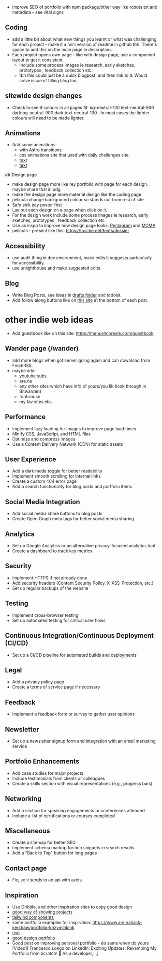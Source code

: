- improve SEO of portfolio with npm package/other way like robots.txt and metadata - see vital signs

## Coding

- add a little bit about what new things you learnt or what was challenging for each project - make it a mini version of readme in github tbh. There's space to add this on the main page in description.
- Each project opens own page - like with design page, use a component layout to get it consistent.
  - Include some process images ie research, early sketches, prototypes , feedback collection etc.
  - tbh this could just be a quick blogpost, and then link to it. Would solve issue of filling blog too.

## sitewide design changes

- Check to see if colours in all pages fit: bg-neutral-100 text-neutral-900 dark:bg-neutral-900 dark:text-neutral-100 . In most cases the lighter colours will need to be made lighter.

## Animations

- Add some animations:
  - with Astro transitions
  - css animations site that used with daily challenges site.
  - [text](https://gsap.com/scroll/)
  - [text](http://michalsnik.github.io/aos/)

## Design page

- make design page more like rey portfolio with page for each design. maybe share that in adg.
- make the design page more material design like the coding page.
- pelicula change background colour so stands out from rest of site
- Safe sick pay poster first
- Lay out each design on a page when click on it.
- For the design work include some process images ie research, early sketches, prototypes , feedback collection etc.
- Use as inspo to improve how design page looks: [Pentagram](https://www.pentagram.com/) and [MOMA](https://www.moma.org/calendar/exhibitions/5657s)
- pelicula - present like this: https://tosche.net/fonts/dossier

## Accessibility

- use audit thing in dev environment, make edits it suggests particularly for accessibility.
- use unlighthouse and make suggested edits.

## Blog

- Write Blog Posts, see ideas in [drafts folder](src/pages/blog/_drafts) and todoist.
- Add follow along buttons like on [this site](https://manuelmoreale.com/pb-simone-silvestroni) at the bottom of each post.

# other indie web ideas

- Add guestbook like on this site: https://manuelmoreale.com/guestbook

## Wander page (/wander)

- add more blogs when got server going again and can download from FreshRSS.
- maybe add:
  - youtube subs
  - are.na
  - any other sites which have info of yours/you lik (look through in Bitwarden)
  - fontsinuse
  - my fav sites etc.

## Performance

- Implement lazy loading for images to improve page load times
- Minify CSS, JavaScript, and HTML files
- Optimize and compress images
- Use a Content Delivery Network (CDN) for static assets

## User Experience

- Add a dark mode toggle for better readability
- Implement smooth scrolling for internal links
- Create a custom 404 error page
- Add a search functionality for blog posts and portfolio items

## Social Media Integration

- Add social media share buttons to blog posts
- Create Open Graph meta tags for better social media sharing

## Analytics

- Set up Google Analytics or an alternative privacy-focused analytics tool
- Create a dashboard to track key metrics

## Security

- Implement HTTPS if not already done
- Add security headers (Content Security Policy, X-XSS-Protection, etc.)
- Set up regular backups of the website

## Testing

- Implement cross-browser testing
- Set up automated testing for critical user flows

## Continuous Integration/Continuous Deployment (CI/CD)

- Set up a CI/CD pipeline for automated builds and deployments

## Legal

- Add a privacy policy page
- Create a terms of service page if necessary

## Feedback

- Implement a feedback form or survey to gather user opinions

## Newsletter

- Set up a newsletter signup form and integration with an email marketing service

## Portfolio Enhancements

- Add case studies for major projects
- Include testimonials from clients or colleagues
- Create a skills section with visual representations (e.g., progress bars)

## Networking

- Add a section for speaking engagements or conferences attended
- Include a list of certifications or courses completed

## Miscellaneous

- Create a sitemap for better SEO
- Implement schema markup for rich snippets in search results
- Add a "Back to Top" button for long pages

## Contact page

- Fix, so it sends to an api with axios.

## Inspiration

- Use Dribble, and other inspiration sites to copy good design
- [good way of showing projects](https://ohamidux.com/work)
- [tailwind components ](https://floatui.com/)
- some portfolio examples for inspiration: https://www.are.na/jack-kershaw/portfolio-khzymlhkihk
- [text](https://graphicdesignjunction.com/2024/06/how-to-modernize-your-website/?utm_source=vero&utm_medium=email&utm_content=control&utm_campaign=20240605%20Insider%20%28Sponsored%20by%20DMI%29&utm_term=Newsletter#N6)
- [good design portfolio](https://phantom.land/work/superdry)
- Good post on improving personal portfolio - do same when do yours [Video][ Francesco Longo on LinkedIn: Exciting Updates: Revamping My Portfolio from Scratch! 🚀 As a developer,…]
